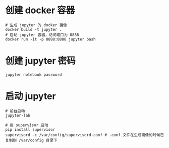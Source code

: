 # 创建 docker 容器

```shell
# 生成 jupyter 的 docker 镜像 
docker build -t jupyter . 
# 启动 jupyter 容器，访问端口为 8888 
docker run -it -p 8888:8888 jupyter bash 
```


# 创建 jupyter 密码

```shell
jupyter notebook password
```


# 启动 jupyter

``` shell
# 前台启动
jupyter-lab

# 用 supervisor 启动
pip install supervisor
supervisord -c /var/config/supervisord.conf # .conf 文件在生成镜像的时候已复制到 /var/config 目录下
```

